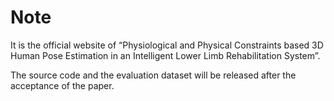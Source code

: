 # Note
It is the official website of “Physiological and Physical Constraints based 3D Human Pose Estimation in an Intelligent Lower Limb Rehabilitation System”.

The source code and the evaluation dataset will be released after the acceptance of the paper.
